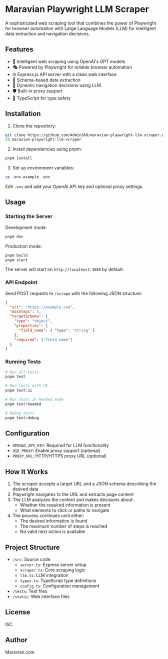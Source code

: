 # Maravian Playwright LLM Scraper

A sophisticated web scraping tool that combines the power of Playwright for browser automation with Large Language Models (LLM) for intelligent data extraction and navigation decisions.

## Features

- 🤖 Intelligent web scraping using OpenAI's GPT models
- 🎭 Powered by Playwright for reliable browser automation
- 🌐 Express.js API server with a clean web interface
- 🎯 Schema-based data extraction
- 🔄 Dynamic navigation decisions using LLM
- 🛡️ Built-in proxy support
- 📝 TypeScript for type safety

## Installation

1. Clone the repository:
```bash
git clone https://github.com/Admin368/maravian-playwright-llm-scraper.git
cd maravian-playwright-llm-scraper
```

2. Install dependencies using pnpm:
```bash
pnpm install
```

3. Set up environment variables:
```bash
cp .env.example .env
```
Edit `.env` and add your OpenAI API key and optional proxy settings.

## Usage

### Starting the Server

Development mode:
```bash
pnpm dev
```

Production mode:
```bash
pnpm build
pnpm start
```

The server will start on `http://localhost:3000` by default.

### API Endpoint

Send POST requests to `/scrape` with the following JSON structure:

```json
{
  "url": "https://example.com",
  "maxSteps": 5,
  "targetSchema": {
    "type": "object",
    "properties": {
      "field_name": { "type": "string" }
    },
    "required": ["field_name"]
  }
}
```

### Running Tests

```bash
# Run all tests
pnpm test

# Run tests with UI
pnpm test:ui

# Run tests in headed mode
pnpm test:headed

# Debug tests
pnpm test:debug
```

## Configuration

- `OPENAI_API_KEY`: Required for LLM functionality
- `USE_PROXY`: Enable proxy support (optional)
- `PROXY_URL`: HTTP/HTTPS proxy URL (optional)

## How It Works

1. The scraper accepts a target URL and a JSON schema describing the desired data
2. Playwright navigates to the URL and extracts page content
3. The LLM analyzes the content and makes decisions about:
   - Whether the required information is present
   - What elements to click or paths to navigate
4. The process continues until either:
   - The desired information is found
   - The maximum number of steps is reached
   - No valid next action is available

## Project Structure

- `/src`: Source code
  - `server.ts`: Express server setup
  - `scraper.ts`: Core scraping logic
  - `llm.ts`: LLM integration
  - `types.ts`: TypeScript type definitions
  - `config.ts`: Configuration management
- `/tests`: Test files
- `/static`: Web interface files

## License

ISC

## Author

Maravian.com